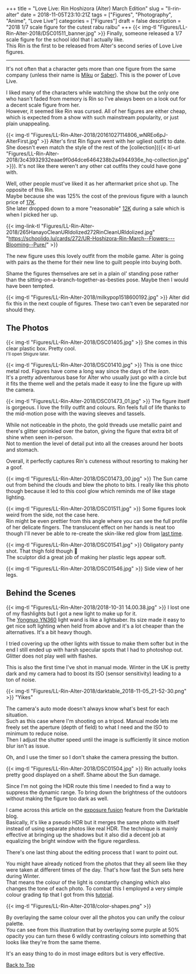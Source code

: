 +++
title = "Love Live: Rin Hoshizora (Alter) March Edition"
slug = "ll-rin-alter"
date = 2018-11-05T23:10:21Z
tags = ["Figures", "Photography", "Anime", "Love Live"]
categories = ["Figures"]
draft = false
description = "2018 1/7 scale figure for the cutest rabu raibu"
+++
{{< img-tl "Figures/LL-Rin-Alter-2018/DSC01511_banner.jpg" >}}
Finally, someone released a 1/7 scale figure for the school idol that I actually like.  
This Rin is the first to be released from Alter's second series of Love Live figures.  
<!--more-->
***
It's not often that a character gets more than one figure from the same company (unless their name is [Miku](https://myfigurecollection.net/browse.v4.php?current=categoryId&categoryId=1&rootId=0&orEntries%5B%5D=1590&output=2&sort=insert&order=desc&mode=search&year=2018&month=11&domainId=-1) or [Saber](https://myfigurecollection.net/browse.v4.php?current=categoryId&categoryId=1&rootId=0&orEntries%5B%5D=1654&output=2&sort=insert&order=desc&mode=search&year=2018&month=11&domainId=-1)). This is the power of Love Live.

I liked many of the characters while watching the show but the only one who hasn't faded from memory is Rin so I've always been on a look out for a decent scale figure from her.  
However, it seemed like Rin was cursed. All of her figures are either cheap, which is expected from a show with such mainstream popularity, or just plain unappealing.

{{< img-tl "Figures/LL-Rin-Alter-2018/20161027114806_wNREo6pJ-AlterFirst.jpg" >}}
Alter's first Rin figure went with her ugliest outfit to date. She doesn't even match the style of the rest of the [collection]({{< itl-url "Figures/LL-Rin-Alter-2018/3c43932932eaae9f0d4dce6464238b2a4944936e_hq-collection.jpg" >}}). It's not like there weren't any other cat outfits they could have gone with.

Well, other people must've liked it as her aftermarket price shot up. The opposite of this Rin.  
Maybe because she was 125% the cost of the previous figure with a launch price of [17K](https://www.google.com/search?&q=17064+jpy+to+gbp).  
She later dropped down to a more "reasonable" [12K](https://www.google.com/search?&q=11850+jpy+to+gbp) during a sale which is when I picked her up.

{{< img-link-tl "Figures/LL-Rin-Alter-2018/265HanayoCleanURIdolized272RinCleanURIdolized.jpg" "https://schoolido.lu/cards/272/UR-Hoshizora-Rin-March--Flowers---Blooming--Pure/" >}}

The new figure uses this lovely outfit from the mobile game. Alter is going with pairs as the theme for their new line to guilt people into buying both.  

Shame the figures themselves are set in a plain ol' standing pose rather than the sitting-on-a-branch-together-as-besties pose. Maybe then I would have been tempted.  

{{< img-tl "Figures/LL-Rin-Alter-2018/milkypop1518600192.jpg" >}}
Alter did fix this in the next couple of figures. These two can't even be separated nor should they.

## The Photos

{{< img-tl "Figures/LL-Rin-Alter-2018/DSC01405.jpg" >}}
She comes in this clear plastic box. Pretty cool.  
<sup>I'll open Shigure later.</sup>

{{< img-tl "Figures/LL-Rin-Alter-2018/DSC01410.jpg" >}}
This is one thicc metal rod. Figures have come a long way since the days of the _lean_.  
It's a pretty adventurous base for Alter who usually just go with a circle but it fits the theme well and the petals made it easy to line the figure up with the camera.

{{< img-tl "Figures/LL-Rin-Alter-2018/DSC01473_01.jpg" >}}
The figure itself is gorgeous. I love the frilly outfit and colours. Rin feels full of life thanks to the mid-motion pose with the waving sleeves and tassels.  

While not noticeable in the photo, the gold threads use metallic paint and there's glitter sprinkled over the baton, giving the figure that extra bit of shine when seen in-person.  
Not to mention the level of detail put into all the creases around her boots and stomach.  

Overall, it perfectly captures Rin's cuteness without resorting to making her a goof.

{{< img-tl "Figures/LL-Rin-Alter-2018/DSC01473_00.jpg" >}}
The Sun came out from behind the clouds and blew the photo to bits. I really like this photo though because it led to this cool glow which reminds me of like stage lighting.

{{< img-tl "Figures/LL-Rin-Alter-2018/DSC01511.jpg" >}}
Some figures look weird from the side, not the case here.  
Rin might be even prettier from this angle where you can see the full profile of her delicate fingers. The translucent effect on her hands is neat too though I'll never be able to re-create the skin-like red glow from [last time](/blog/2018/fag-ao-koto).

{{< img-tl "Figures/LL-Rin-Alter-2018/DSC01541.jpg" >}}
Obligatory panty shot. That thigh fold though :eyes:  
The sculptor did a great job of making her plastic legs appear soft.

{{< img-tl "Figures/LL-Rin-Alter-2018/DSC01546.jpg" >}}
Side view of her legs.

## Behind the Scenes

{{< img-tl "Figures/LL-Rin-Alter-2018/2018-10-31 14.00.38.jpg" >}}
I lost one of my flashlights but I got a new light to make up for it.  
The [Yongnuo YN360](https://www.google.com/search?q=Yongnuo+YN360) light wand is like a lightsaber. Its size made it easy to get nice soft lighting when held from above and it's a lot cheaper than the alternatives. It's a bit heavy though.  

I tried covering up the other lights with tissue to make them softer but in the end I still ended up with harsh specular spots that I had to photoshop out. Glitter does not play well with flashes.

This is also the first time I've shot in manual mode. Winter in the UK is pretty dark and my camera had to boost its ISO (sensor sensitivity) leading to a ton of noise.

{{< img-tl "Figures/LL-Rin-Alter-2018/darktable_2018-11-05_21-52-30.png" >}}
"Yikes"

The camera's auto mode doesn't always know what's best for each situation.  
Such as this case where I'm shooting on a tripod. Manual mode lets me freely set the aperture (depth of field) to what I need and the ISO to minimum to reduce noise.  
Then I adjust the shutter speed until the image is sufficiently lit since motion blur isn't as issue.  

Oh, and I use the timer so I don't shake the camera pressing the button.

{{< img-tl "Figures/LL-Rin-Alter-2018/DSC01504.jpg" >}}
Rin actually looks pretty good displayed on a shelf. Shame about the Sun damage.

Since I'm not going the HDR route this time I needed to find a way to suppress the dynamic range. To bring down the brightness of the outdoors without making the figure too dark as well.

I came across this article on the [exposure fusion](https://www.darktable.org/2016/08/compressing-dynamic-range-with-exposure-fusion/) feature from the Darktable blog.  
Basically, it's like a pseudo HDR but it merges the same photo with itself instead of using separate photos like real HDR. The technique is mainly effective at bringing up the shadows but it also did a decent job at equalizing the bright window with the figure regardless.

There's one last thing about the editing process that I want to point out.  

You might have already noticed from the photos that they all seem like they were taken at different times of the day. That's how fast the Sun sets here during Winter.  
That means the colour of the light is constantly changing which also changes the tone of each photo. To combat this I employed a very simple colour grading tip that I got from this [tutorial](https://www.photoshopessentials.com/photo-editing/how-to-unify-colors-in-an-image-with-photoshop/).  

{{< img-tl "Figures/LL-Rin-Alter-2018/color-shapes.png" >}}

By overlaying the same colour over all the photos you can unify the colour palette.  
You can see from this illustration that by overlaying some purple at 50% opacity you can turn these 6 wildly contrasting colours into something that looks like they're from the same theme.

It's an easy thing to do in most image editors but is very effective.

[Back to Top](#top)